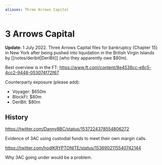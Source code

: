```yaml
---
aliases: Three Arrows Capital
---
```


# 3 Arrows Capital

**Update**: 1 July 2022. Three Arrows Capital files for bankruptcy (Chapter 15) in New York after being pushed into liquidation in the British Virgin Islands by [[notes/deribit|DeriBit]] (who they apparently owe $80m).

Best overview is in the FT: https://www.ft.com/content/8e4538cc-e8c5-4cc2-9448-053074f72f67

Counterparty exposure (please add):

- Voyager: $650m
- BlockFi: $80m
- DeriBit: $80m

## History

https://twitter.com/Danny8BC/status/1537224378554806272

Evidence of 3AC using custodial funds to meet their own margin calls.

https://twitter.com/hodlKRYPTONITE/status/1536902115540742144

Why 3AC going under would be a problem.

